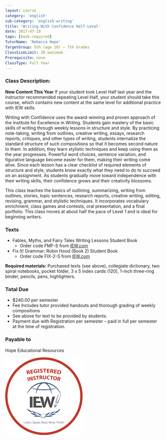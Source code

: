 ```yaml
---
layout: course
category: 'english'
sub-category: 'english-writing'
title: 'Writing With Confidence Half-Level'
date: 2017-07-10
tags: [book-required]
TutorName: 'Rebecca Hope'
TargetGroup: 5th (age 10) – 7th Grades
ClassSizeLimit: 20 maximum
Prerequisite: none
ClassType: Full Year
---
```


### Class Description:
**New Content This Year**  If your student took Level Half last year and the instructor recommended repeating Level Half, your student should take this course, which contains new content at the same level for additional practice with IEW skills.

Writing with Confidence uses the award-winning and proven approach of the Institute for Excellence in Writing. Students gain mastery of the basic skills of writing through weekly lessons in structure and style. By practicing note-taking, writing from outlines, creative writing, essays, research reports, critiques, and other types of writing, students internalize the standard structure of such compositions so that it becomes second nature to them. In addition, they learn stylistic techniques and keep using them as the year progresses. Powerful word choices, sentence variation, and figurative language become easier for them, making their writing come alive. Since each lesson has a clear checklist of required elements of structure and style, students know exactly what they need to do to succeed on an assignment. As students gradually move toward independence with their writing skills, their confidence grows and their creativity blossoms.

This class teaches the basics of outlining, summarizing, writing from outlines, stories, topic sentences, research reports, creative writing, editing, revising, grammar, and stylistic techniques. It incorporates vocabulary enrichment, class games and contests, oral presentation, and a final portfolio. This class moves at about half the pace of Level 1 and is ideal for beginning writers.



### Texts

* 	Fables, Myths, and Fairy Tales Writing Lessons Student Book 
	* 	Order code FMF-S from [IEW.com](http://iew.com/shop/products/all-things-fun-fascinating)
* 	Fix It! Grammar: Robin Hood (Book 2) Student Book 
	*	Order code FIX-2-S from [IEW.com](http://iew.com/shop/products/fix-it-grammar-nose-tree-student-book-1)

**Required materials:** Purchased texts (see above), collegiate dictionary, two spiral notebooks, pocket folder, 3 x 5 index cards (120), 1-inch three-ring binder, pencils, pens, highlighters.

### Total Due
* $240.00 per semester
* Fee Includes tutor provided handouts and thorough grading of weekly compositions
* See above for text to be provided by students.
* Payment due with Registration per semester – paid in full per semester at the time of registration.

### Payable to
Hope Educational Resources

![IEW Registered Instructor](/bios/images/Registered_RED.jpg)
